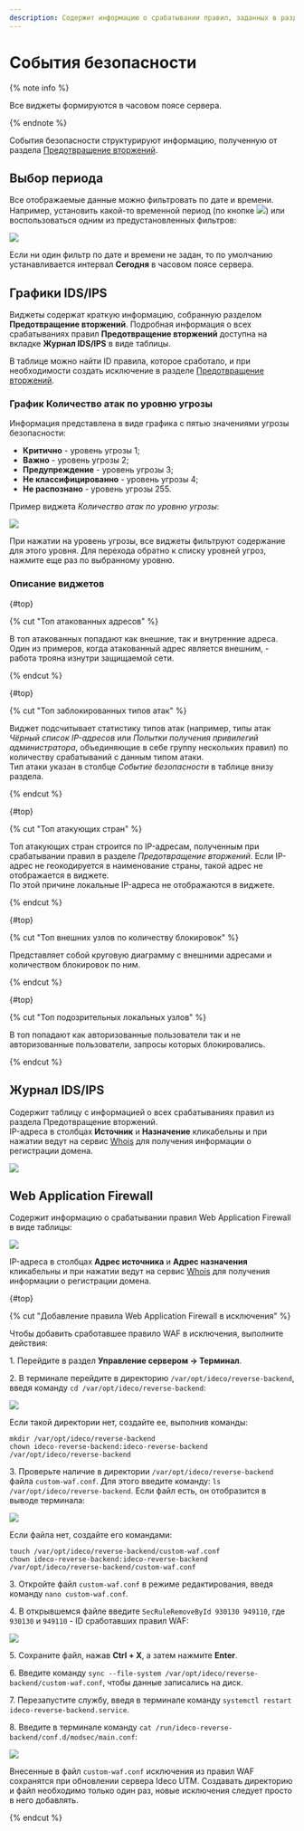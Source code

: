 ```yaml
---
description: Содержит информацию о срабатывании правил, заданных в разделе Предотвращение вторжений.
---
```


# События безопасности

{% note info %}

Все виджеты формируются в часовом поясе сервера.

{% endnote %}

События безопасности структурируют информацию, полученную от раздела [Предотвращение вторжений](../access-rules/ips/README.md).

## Выбор периода

Все отображаемые данные можно фильтровать по дате и времени. Например, установить какой-то временной период (по кнопке ![](../../../_images/security-events.png)) или воспользоваться одним из предустановленных фильтров:

![](../../../_images/security-events.gif)

Если ни один фильтр по дате и времени не задан, то по умолчанию устанавливается интервал **Сегодня** в часовом поясе сервера.

## Графики IDS/IPS

Виджеты содержат краткую информацию, собранную разделом **Предотвращение вторжений**. Подробная информация о всех срабатываниях правил **Предотвращение вторжений** доступна на вкладке **Журнал IDS/IPS** в виде таблицы.  

В таблице можно найти ID правила, которое сработало, и при необходимости создать исключение в разделе [Предотвращение вторжений](../access-rules/ips/README.md).

### График Количество атак по уровню угрозы

Информация представлена в виде графика с пятью значениями угрозы безопасности:
* **Критично** - уровень угрозы 1;
* **Важно** - уровень угрозы 2;
* **Предупреждение** - уровень угрозы 3;
* **Не классифицированно** - уровень угрозы 4;
* **Не распознано** - уровень угрозы 255.

Пример виджета *Количество атак по уровню угрозы*:

![](../../../_images/security-events1.png)

При нажатии на уровень угрозы, все виджеты фильтруют содержание для этого уровня. Для перехода обратно к списку уровней угроз, нажмите еще раз по выбранному уровню.

### Описание виджетов

{#top}

{% cut "Топ атакованных адресов" %}

В топ атакованных попадают как внешние, так и внутренние адреса. Один из примеров, когда атакованный адрес является внешним, - работа трояна изнутри защищаемой сети.

{% endcut %}

{#top}

{% cut "Топ заблокированных типов атак" %}

Виджет подсчитывает статистику типов атак (например, типы атак *Чёрный список IP-адресов* или *Попытки получения привилегий администратора*, объединяющие в себе группу нескольких правил) по количеству срабатываний с данным типом атаки. \
Тип атаки указан в столбце *Событие безопасности* в таблице внизу раздела.

{% endcut %}

{#top}

{% cut "Топ атакующих стран" %}

Топ атакующих стран строится по IP-адресам, полученным при срабатывании правил в разделе *Предотвращение вторжений*. Если IP-адрес не геокодируется в наименование страны, такой адрес не отображается в виджете. \
По этой причине локальные IP-адреса не отображаются в виджете.

{% endcut %}

{#top}

{% cut "Топ внешних узлов по количеству блокировок" %}

Представляет собой круговую диаграмму с внешними адресами и количеством блокировок по ним.

{% endcut %}

{#top}

{% cut "Топ подозрительных локальных узлов" %}

В топ попадают как авторизованные пользователи так и не авторизованные пользователи, запросы которых блокировались.

{% endcut %}

## Журнал IDS/IPS

Содержит таблицу с информацией о всех срабатываниях правил из раздела Предотвращение вторжений. \
IP-адреса в столбцах **Источник** и **Назначение** кликабельны и при нажатии ведут на сервис [Whois](https://www.nic.ru/whois/?searchWord) для получения информации о регистрации домена.

![](../../../_images/security-events3.png)

## Web Application Firewall

Содержит информацию о срабатывании правил Web Application Firewall в виде таблицы:

![](../../../_images/security-events2.png)

IP-адреса в столбцах **Адрес источника** и **Адрес назначения** кликабельны и при нажатии ведут на сервис [Whois](https://www.nic.ru/whois/?searchWord) для получения информации о регистрации домена.

{#top}

{% cut "Добавление правила Web Application Firewall в исключения" %}

Чтобы добавить сработавшее правило WAF в исключения, выполните действия:

1\. Перейдите в раздел **Управление сервером -> Терминал**.

2\. В терминале перейдите в директорию `/var/opt/ideco/reverse-backend`, введя команду `cd /var/opt/ideco/reverse-backend`:

![](../../../_images/waf.png)

Если такой директории нет, создайте ее, выполнив команды:

```
mkdir /var/opt/ideco/reverse-backend
chown ideco-reverse-backend:ideco-reverse-backend /var/opt/ideco/reverse-backend
```

3\. Проверьте наличие в директории `/var/opt/ideco/reverse-backend` файла `custom-waf.conf`. Для этого введите команду: `ls /var/opt/ideco/reverse-backend`. Если файл есть, он отобразится в выводе терминала:

![](../../../_images/waf3.png)

Если файла нет, создайте его командами:

```
touch /var/opt/ideco/reverse-backend/custom-waf.conf
chown ideco-reverse-backend:ideco-reverse-backend /var/opt/ideco/reverse-backend/custom-waf.conf
```

3\. Откройте файл `custom-waf.conf` в режиме редактирования, введя команду `nano custom-waf.conf`.

4\. В открывшемся файле введите `SecRuleRemoveById 930130 949110`, где `930130` и `949110` - ID сработавших правил WAF:

![](../../../_images/waf1.png)

5\. Сохраните файл, нажав **Ctrl + X**, а затем нажмите **Enter**.

6\. Введите команду `sync --file-system /var/opt/ideco/reverse-backend/custom-waf.conf`, чтобы данные записались на диск.

7\. Перезапустите службу, введя в терминале команду `systemctl restart ideco-reverse-backend.service`.

8\. Введите в терминале команду `cat /run/ideco-reverse-backend/conf.d/modsec/main.conf`:

![](../../../_images/waf2.png)

Внесенные в файл `custom-waf.conf` исключения из правил WAF сохранятся при обновлении сервера Ideco UTM. Создавать директорию и файл необходимо только один раз, новые исключения следует просто в него добавлять.

{% endcut %}

